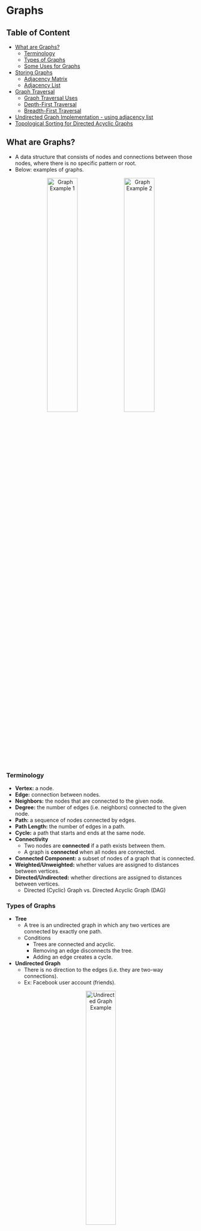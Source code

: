 # Graphs

## Table of Content
- [What are Graphs?](#what-are-graphs)
  - [Terminology](#terminology)
  - [Types of Graphs](#types-of-graphs)
  - [Some Uses for Graphs](#some-uses-for-graphs)
- [Storing Graphs](#storing-graphs)
  - [Adjacency Matrix](#adjacency-matrix)
  - [Adjacency List](#adjacency-list)
- [Graph Traversal](#graph-traversal)
  - [Graph Traversal Uses](#graph-traversal-uses)
  - [Depth-First Traversal](#depth-first-traversal)
  - [Breadth-First Traversal](#breadth-first-traversal)
- [Undirected Graph Implementation - using adjacency list](#undirected-graph-implementation---using-adjacency-list)
- [Topological Sorting for Directed Acyclic Graphs](#topological-sorting-for-directed-acyclic-graphs)

## What are Graphs?
- A data structure that consists of nodes and connections between those nodes, where there is no specific pattern or root.
- Below: examples of graphs.

<p align="center">
  <img src="https://raw.githubusercontent.com/Kakamotobi/Learned/main/DSA/refImg/graph-example-1.png" alt="Graph Example 1" width="40%" />
  <img src="https://raw.githubusercontent.com/Kakamotobi/Learned/main/DSA/refImg/graph-example-2.png" alt="Graph Example 2" width="40%" />
</p>

### Terminology
- **Vertex:** a node.
- **Edge:** connection between nodes.
- **Neighbors:** the nodes that are connected to the given node.
- **Degree:** the number of edges (i.e. neighbors) connected to the given node.
- **Path:** a sequence of nodes connected by edges.
- **Path Length:** the number of edges in a path.
- **Cycle:** a path that starts and ends at the same node.
- **Connectivity**
  - Two nodes are **connected** if a path exists between them.
  - A graph is **connected** when all nodes are connected.
- **Connected Component:** a subset of nodes of a graph that is connected.
- **Weighted/Unweighted:** whether values are assigned to distances between vertices.
- **Directed/Undirected:** whether directions are assigned to distances between vertices.
  - Directed (Cyclic) Graph vs. Directed Acyclic Graph (DAG)
### Types of Graphs
- **Tree**
  - A tree is an undirected graph in which any two vertices are connected by exactly one path.
  - Conditions
    - Trees are connected and acyclic.
    - Removing an edge disconnects the tree.
    - Adding an edge creates a cycle.
- **Undirected Graph**
  - There is no direction to the edges (i.e. they are two-way connections).
  - Ex: Facebook user account (friends).

<p align="center">
  <img src="https://raw.githubusercontent.com/Kakamotobi/Learned/main/DSA/refImg/graph-example-1.png" alt="Undirected Graph Example" width="40%" />
</p>

- **Directed Graph**
  - Edges have a direction (i.e. they are one-way connections).
  - Ex: Instagram user account (followers).

<p align="center">
  <img src="https://raw.githubusercontent.com/Kakamotobi/Learned/main/DSA/refImg/directed-graph.png" alt="Directed Graph Example" width="40%" />
</p>

- **Unweighted Graph**
  - Edges do not have values associated with them.
  - Ex: college courses and their prerequisites.

<p align="center">
  <img src="https://raw.githubusercontent.com/Kakamotobi/Learned/main/DSA/refImg/graph-example-2.png" alt="Unweighted Graph Example" width="40%" />
</p>

- **Weighted Graph**
  - Edges have values (there is info about the connection itself).
  - Ex: distance between point A to point B in a map.
  - Ex: user's "appetite" for Kanye West (based on the number of Kanye West posts that the user liked, etc).

<p align="center">
  <img src="https://raw.githubusercontent.com/Kakamotobi/Learned/main/DSA/refImg/weighted-graph.png" alt="Unweighted Graph Example" width="40%" />
</p>

- **Bipartite Graph**
  - A graph *G = (V,E)* is bipartite if *V* can be partitioned into sets *X,Y* such that EVERY EDGE has one end in *X* and one in *Y*.
  - Ex: client-server connections, student-college stable matching graph.
  - Any graph containing an odd cycle (odd number of nodes) is not a bipartite.
  - Bipartite Testing
    - Nodes in the same layer should not have any edges between them.
    - Algorithm
      - Run BFS on a node.
      - If there is an edge between two nodes in the same layer, the graph is not a bipartite.
      - Continue with BFS.
### Some Uses for Graphs
- Social Networks
- Location/Mapping/Directions
  - Ex: finding the shortest path taking into account the length of the road, speed limit, bad terrain, traffic, closed, etc.
- Recommendation Engines
  - Ex: "people also watched", "you might also like...", "people you might know", "frequently bought with"
- Routing Algorithms
- Visual Hierarchy
- File System Optimizations

## Storing Graphs
- Need a way to store the vertices and their edges.
- The two standard approaches to do this are: adjacency matrix and adjacency list.
  - Typically use an adjacency list because most data in the real-world tends to be sparsed. There can be lots of vertices. However, they are usually not all connected.
    - i.e., there aren't many connections compared to how many there could be.
### Adjacency Matrix
- **Matrix:** a two-dimensional structure usually implemented with nested arrays to store information in rows and columns.
#### Pros and Cons
- Takes up more space (in sparse graphs).
- Is slower to iterate over all edges.
- However, is faster to lookup a specific edge.
#### Adjacency Matrix Big O
- **|V|**: number of vertices
- **|E|**: number of edges
- **Add Vertex:** O(|V<sup>2</sup>|)
- **Add Edge:** O(1)
- **Remove Vertex:** O(|V<sup>2</sup>|)
- **Remove Edge:** O(|1|)
- **Query:** O(|1|)
- **Storage:** O(|V<sup>2</sup>|)
  - As a 2D structure, adding a new vertex means adding an entire row and column to the matrix.

<p align="center">
  <img src="https://raw.githubusercontent.com/Kakamotobi/Learned/main/DSA/refImg/adjacency-matrix.png" alt="Adjacency Matrix" width="60%" />
</p>

### Adjacency List
- Use an array/list or hashtable to store the edges.
#### Pros and Cons
- Can take up less space (in sparse graphs).
- Is faster to iterate over all edges.
- However, can be slower to lookup a specific edge.
#### Adjacency List Big O
- **|V|**: number of vertices
- **|E|**: number of edges
- **Add Vertex:** O(1)
- **Add Edge:** O(1)
- **Remove Vertex:** O(|V| + |E|)
- **Remove Edge:** O(|E|)
- **Query:** O(|V| + |E|)
- **Storage:** O(|V| + |E|)
  - The amount of storage is determined by the amount of edges/connections there are.
#### Using an Array
<p align="center">
  <img src="https://raw.githubusercontent.com/Kakamotobi/Learned/main/DSA/refImg/adjacency-list-numeric.png" alt="Adjacency List Numeric" width="60%" />
</p>

- Ex: index `3` of the array contains an array of the connecting edges from the vertex `3`.
#### Using a Hash Table
<p align="center">
  <img src="https://raw.githubusercontent.com/Kakamotobi/Learned/main/DSA/refImg/adjacency-list-string.png" alt="Adjacency List String" width="60%" />
</p>

- Ex: the key `A` contains an array of the connecting edges from the vertex `A`.

## Graph Traversal
### Graph Traversal Uses
- Peer to peer networking.
- Web crawlers.
- Finding "closest" matches/recommendations.
- Shortest path problems.
  - GPS navigation
  - Solving mazes.
  - AI (a graph can be used to store different moves. Then traverse it to find the shortest path to win the game).
### Depth-First Traversal
- Explore as far as possible down one branch before "backtracking".
- For graphs, depth-first traversal means following the neighbors before visiting siblings.
- DFS is often preferred to visit every node as it is a bit simpler.
- Keep track of vertices that have already been "visited", effectively "crossing it off" from other vertices' list of connections in order to prevent possible infinite loops.
  - Ex: once vertex `A` has been visited, cross it off from `B` and `C`'s list of connections by using a hash table as an auxiliary structure.
- *Preorder DFS records a node as it is encountered.*
- *Postorder DFS records a node only after it has no more neighbors to explore (dead-end).*
#### Example
<p align="center">
  <img src="https://raw.githubusercontent.com/Kakamotobi/Learned/main/DSA/refImg/depth-first-graph-traversal.png" alt="Depth-First Graph Traversal" width="60%" />
</p>

- Depth-first traversal starting from `A` will result to a traversal of `["A","B","D","E","C","F"]` when using the recursive approach and `["A","C","E","F","D","B"]` when using the iterative approach.
#### DFS Applications
- Cycle Detection
  - If you visit a node that has already been visited, there is a cycle.
- Finding Connected Components of a Graph
  - Run DFS on a random node to find a connected component in the graph.
  - Then, run DFS on an unvisited node to find another connected component.
- Topological Sort
  - Finding a valid order to execute tasks in a Directed Acyclic Graph.
  - If node `A` points to node `B`, node `A` must be done before node `B`.
  - Reversing a DFS Postorder traversal of a DAG will always return a valid Topological Sort of it.
- Maze Generation
  - Instead of inserting neighbor nodes in order, randomly insert them into the stack.
### Breadth-First Traversal
- Explore all neighbors at current depth first before moving on down the branch.
- BFS is generally better in finding the shortest path (or just any path) between two nodes, since it doesn't have to go all the way down a path before moving on to the next path.
#### Example
<p align="center">
  <img src="https://raw.githubusercontent.com/Kakamotobi/Learned/main/DSA/refImg/breadth-first-graph-traversal.png" alt="Breadth-First Graph Traversal" width="60%" />
</p>

- Breadth-first traversal starting from `A` will result to a traversal of `["A","B","C","D","E","F"]`.
### Bidirectional Search
- Used to find the shortest path between two nodes.
- Two BFS is simultaneously executed (one from each node). If the two searches collide, there is a path.
- This is faster than a single BFS to find the shortest path between two nodes.

## Undirected Graph Implementation - using adjacency list
```js
class UndirectedGraph {
  constructor() {
    this.adjacencyList = {};
  }
  
  // Add a new vertex to the graph.
  addVertex(vertex) {
    // If it doesn't exist already, set the vertex to be a key on the adjacency list and set its value to be an empty array.
    if (!this.adjacencyList[vertex]) this.adjacencyList[vertex] = [];
  }
  
  // Add an edge between two vertices.
  addEdge(vertex1, vertex2) {
    // If the vertices are valid.
    if (this.adjacencyList[vertex1] && this.adjacencyList[vertex2]) {
      // Find the key of vertex1 and push vertex2 to the array, and vice versa.
      this.adjacencyList[vertex1].push(vertex2);
      this.adjacencyList[vertex2].push(vertex1);
    }
  }
  
  // Remove an edge between two vertices.
  removeEdge(vertex1, vertex2) {
    // If the vertices are valid.
    if (this.adjacencyList[vertex1] && this.adjacencyList[vertex2]) {
      // Find the key of vertex1 and remove vertex2 to the array, and vice versa.
      this.adjacencyList[vertex1] = this.adjacencyList[vertex1].filter(v => v !== vertex2);
      this.adjacencyList[vertex2] = this.adjacencyList[vertex2].filter(v => v !== vertex1);
    }
  }
  
  // Remove a vertex from the graph.
  removeVertex(vertex) {
    // Remove all edges for this vertex.
    for (let v of this.adjacencyList[vertex]) {
      this.removeEdge(vertex, v);
    }
    // Delete this vertex from the graph.
    delete this.adjacencyList[vertex];
  }
  
  // Depth-First Traversal Recursive
  DepthFirstTraversalRecursive(startingVertex) {
    // To account for `this`'s meaning changing in helper function.
    const adjacencyList = this.adjacencyList;
    // If starting vertex is invalid, return undefined.
    if (!adjacencyList[startingVertex]) return undefined;
    // Initialize array to store the visited node values.
    const visited = [];
    // Initialize an object to keep track of visited nodes.
    const tracker = {};
    // Recursive helper function.
    function traverse(vertex) {
      // Push vertex to visited array and record in tracker.
      visited.push(vertex);
      tracker[vertex] = true;
      // Loop over all neighbors/vertices in the adjacency list for that vertex.
      for (let neighbor of adjacencyList[vertex]) {
        // If the neighbor vertex has not been visited, recursive call on that vertex.
        if (!tracker[neighbor]) traverse(neighbor);
      }
    }
    traverse(startingVertex);
    return visited;
  }
  
  // Depth-First Traversal Iterative using Stack
  DepthFirstTraversalIterative(startingVertex) {
    if (!this.adjacencyList[startingVertex]) return undefined;
    const visited = [];
    const tracker = {};
    // Initialize stack with starting vertex.
    const stack = [startingVertex];
    // Variable for current vertex (top stack).
    let currVertex;
    // While the stack is not empty.
    while (stack.length) {
      // Pop from stack.
      currVertex = stack.pop();
      // If currVertex has not been visited yet.
      if (!tracker[currVertex]) {
        // Push currVertex to visited array and record in tracker.
        visited.push(currVertex);
        tracker[currVertex] = true;
        // Push currVertex's neighbors onto the stack.
        stack.push(...this.adjacencyList[currVertex]);
      }
    }
    return visited;
  }
  
  // Breadth-First Traversal using Queue
  BreadthFirstTraversal(startingVertex) {
    if (!this.adjacencyList[startingVertex]) return undefined;
    const visited = [];
    const tracker = {};
    // Initialize queue with starting vertex.
    const queue = [startingVertex];
    // Record in tracker.
    tracker[startingVertex] = true;
    // Variable for current vertex (first in queue).
    let currVertex;
    // While the queue is not empty.
    while (queue.length) {
      // Dequeue from queue.
      currVertex = queue.shift();
      // Push currVertex to visited array and record in tracker.
      visited.push(currVertex);      
      // Loop over each neighbor/vertex in the adjacency list for currVertex.
      for (let neighbor of this.adjacencyList[currVertex]) {
        // If neighbor has not been visited yet.
        if (!tracker[neighbor]) {
          // Enqueue neighbor.
          queue.push(neighbor);
          // Record in tracker.
          tracker[neighbor] = true;
        }
      }
    }
    return visited;
  }
}
```

## Topological Sorting for Directed Acyclic Graphs
- A topological sorting is an ordering of the nodes in a **directed acyclic graph** such that all edges go "forward" in the ordering,
  - i.e. returns an array of the nodes where each node appears before all the nodes that it points to.
- A graph can have more than one valid topological ordering.
### Algorithm
- The idea is that a DAG always has a node with no incoming edges, and removing that node always produces a new DAG.
  - Any node with no incoming edges is valid to be first in topological sorting.
- Algorithm - TC: O(n^2 + m)
  - While there are nodes remaining
    - Find a node that has no incoming edges
    - Place that node in the order
    - Remove that node and all of its outgoing edges from the graph
- Algorithm - TC: O(m + n)
  - Same as above but instead of searching the whole graph every time for a node that has no incoming edges, maintain an incoming edge count for each node (Set up requires O(m + n), update requires O(1)). When a node's count becomes 0, add it to the order.
